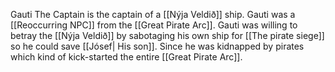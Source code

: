 Gauti The Captain is the captain of a [[Nýja Veldið]] ship. Gauti was a [[Reoccurring NPC]] from the [[Great Pirate Arc]]. Gauti was willing to betray the [[Nýja Veldið]] by sabotaging his own ship for [[The pirate siege]] so he could save [[Jósef| His son]]. Since he was kidnapped by pirates which kind of kick-started the entire [[Great Pirate Arc]].
